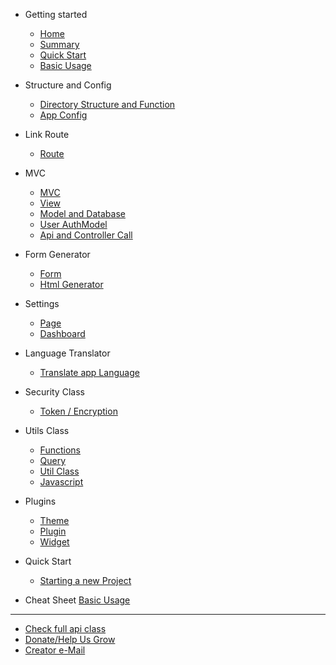 <!-- docs/_sidebar.md -->

- Getting started
    - [Home](/)
    - [Summary](README.md)
    - [Quick Start](Starting%20a%20new%20Project.md)
    - [Basic Usage](BasicUsage.md)
    

- Structure and Config
    - [Directory Structure and Function](Directory%20Structure%20and%20Function.md)
    - [App Config](Config.md)
    
    
- Link Route
    - [Route](Route.md)

- MVC
    - [MVC](MVC.md)
    - [View](Blade%20Template.md)
    - [Model and Database](Model%20and%20Database.md)
    - [User AuthModel](User%20AuthModel1.md)
    - [Api and Controller Call](Api%20and%20Controller%20Call.md)
    
- Form Generator
    - [Form](Form.md)
    - [Html Generator](Html%20Generator.md)

- Settings
    - [Page](Page.md)
    - [Dashboard](Dashboard.md)
    
- Language Translator
    - [Translate app Language](LanguageTranslator.md)

- Security Class
    - [Token / Encryption](security.md)
    
- Utils Class
    - [Functions](functions.md)
    - [Query](Query.md)
    - [Util Class](Util%20Class.md)
    - [Javascript](Javascript.md)
    
- Plugins
    - [Theme](Theme.md)
    - [Plugin](Plugin.md)
    - [Widget](Widget.md)

- Quick Start
    - [Starting a new Project](Starting%20a%20new%20Project.md)
    
- Cheat Sheet 
    [Basic Usage](BasicUsage.md)
    
---
- [Check full api class](https://github.com/ehexphp/ehex-docs/api/docs/class-EasyGenerator.html)
- [Donate/Help Us Grow](https://www.patreon.com/samtax01)
- [Creator e-Mail](mailto:samsoniyanu@hotmail.com)



